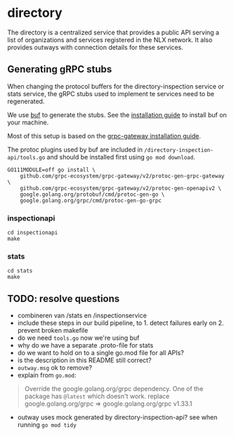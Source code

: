 # directory

The directory is a centralized service that provides a public API serving a list of organizations and services registered in the NLX network. 
It also provides outways with connection details for these services.

## Generating gRPC stubs

When changing the protocol buffers for the  directory-inspection service or stats service, 
the gRPC stubs used to implement te services need to be regenerated.

We use [buf](https://github.com/bufbuild/buf) to generate the stubs. 
See the [installation guide](https://docs.buf.build/installation) to install buf on your machine.

Most of this setup is based on the [grpc-gateway installation guide](https://github.com/grpc-ecosystem/grpc-gateway#installation).

The protoc plugins used by buf are included in `/directory-inspection-api/tools.go` and 
should be installed first using `go mod download`.

```shell
GO111MODULE=off go install \
    github.com/grpc-ecosystem/grpc-gateway/v2/protoc-gen-grpc-gateway \
    github.com/grpc-ecosystem/grpc-gateway/v2/protoc-gen-openapiv2 \
    google.golang.org/protobuf/cmd/protoc-gen-go \
    google.golang.org/grpc/cmd/protoc-gen-go-grpc
```

### inspectionapi

```shell
cd inspectionapi
make
```

### stats

```shell
cd stats
make
```

## TODO: resolve questions

* combineren van /stats en /inspectionservice
* include these steps in our build pipeline, to 1. detect failures early on 2. prevent broken makefile
* do we need `tools.go` now we're using buf
* why do we have a separate .proto-file for stats
* do we want to hold on to a single go.mod file for all APIs?
* is the description in this README still correct?
* `outway.msg` ok to remove?
* explain from `go.mod`:
> Override the google.golang.org/grpc dependency. One of the package has `@latest` which doesn't work. 
> replace google.golang.org/grpc => google.golang.org/grpc v1.33.1
* outway uses mock generated by directory-inspection-api? see when running `go mod tidy`
